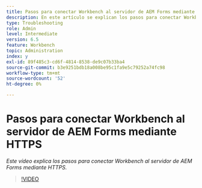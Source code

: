 ```yaml
---
title: Pasos para conectar Workbench al servidor de AEM Forms mediante HTTPS
description: En este artículo se explican los pasos para conectar Workbench al servidor de AEM Forms a través de SSL (mediante HTTPS)
type: Troubleshooting
role: Admin
level: Intermediate
version: 6.5
feature: Workbench
topic: Administration
index: y
exl-id: 89f485c3-cd6f-4814-8538-de9c07b33ba4
source-git-commit: b3e9251bdb18a008be95c1fa9e5c79252a74fc98
workflow-type: tm+mt
source-wordcount: '52'
ht-degree: 0%

---
```


# Pasos para conectar Workbench al servidor de AEM Forms mediante HTTPS

*Este vídeo explica los pasos para conectar Workbench al servidor de AEM Forms mediante HTTPS.*

>[!VIDEO](https://video.tv.adobe.com/v/335482?quality=12&learn=on)
